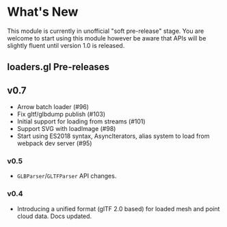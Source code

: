 # What's New

This module is currently in unofficial "soft pre-release" stage. You are welcome to start using this module however be aware that APIs will be slightly fluent until version 1.0 is released.


## loaders.gl Pre-releases

## v0.7

* Arrow batch loader (#96)
* Fix gltf/glbdump publish (#103)
* Initial support for loading from streams (#101)
* Support SVG with loadImage (#98)
* Start using ES2018 syntax, AsyncIterators, alias system to load from webpack dev server (#95)


### v0.5

* `GLBParser`/`GLTFParser` API changes.


### v0.4

* Introducing a unified format (glTF 2.0 based) for loaded mesh and point cloud data. Docs updated.
